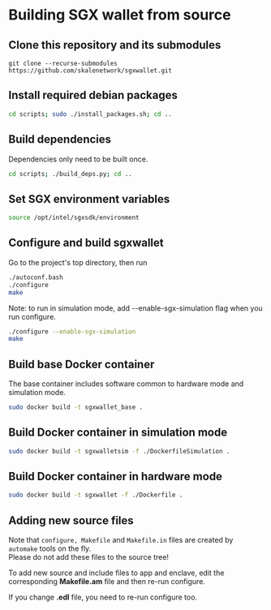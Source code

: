 <!-- SPDX-License-Identifier: (AGPL-3.0-only OR CC-BY-4.0) -->

# Building SGX wallet from source

## Clone this repository and its submodules

`git clone --recurse-submodules  https://github.com/skalenetwork/sgxwallet.git`

## Install required debian packages

```bash
cd scripts; sudo ./install_packages.sh; cd ..
```

## Build dependencies

Dependencies only need to be built once.

```bash
cd scripts; ./build_deps.py; cd ..
```

## Set SGX environment variables

```bash
source /opt/intel/sgxsdk/environment
```

## Configure and build sgxwallet

Go to the project's top directory, then run

```bash
./autoconf.bash
./configure
make

```

Note: to run in simulation mode, add --enable-sgx-simulation flag when you run configure.

```bash
./configure --enable-sgx-simulation
make
```

## Build base Docker container

The base container includes software common to hardware mode and simulation mode.

```bash
sudo docker build -t sgxwallet_base .

```

## Build Docker container in simulation mode

```bash
sudo docker build -t sgxwalletsim -f ./DockerfileSimulation .

```

## Build Docker container in hardware mode

```bash
sudo docker build -t sgxwallet -f ./Dockerfile .
```

## Adding new source files

Note that `configure, Makefile` and `Makefile.in` files are created by `automake` tools on the fly.  
Please do not add these files to the source tree!

To add new source and include files to app and enclave, edit the corresponding **Makefile.am** file and then re-run configure.

If you change **.edl** file, you need to re-run configure too.
